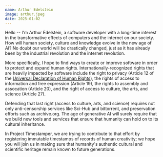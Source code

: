 ```yaml
---
name: Arthur Edelstein
image: arthur.jpeg
date: 2025-01-02
---
```


Hello -- I'm Arthur Edelstein, a software developer with a long-time interest in the transformative effects of computers and the internet on our society. How will human society, culture and knowledge evolve in the new age of AI? No doubt our world will be drastically changed, just as it has already been by the industrial revolution and the internet revolution.

More specifically, I hope to find ways to create or improve software in order to protect and expand human rights. Internationally-recognized rights that are heavily impacted by software include the right to privacy (Article 12 of the [Universal Declaration of Human Rights](https://www.un.org/en/about-us/universal-declaration-of-human-rights)), the rights of access to information and free expression (Article 19), the rights to assembly and assocation (Article 20), and the right of access to culture, the arts, and science (Article 27).

Defending that last right (access to culture, arts, and science) requires not only anti-censorship services like Sci-Hub and bittorrent, and preservation efforts such as archive.org. The age of generative AI will surely require that we build new tools and services that ensure that humanity can hold on to its cultural inheritance.

In Project Timestamper, we are trying to contribute to that effort by registering immutable timestamps of records of human creativity; we hope you will join us in making sure that humanity's authentic cultural and scientific heritage remain known to future generations.
